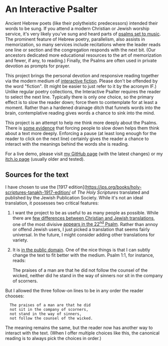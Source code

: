 # An Interactive Psalter

Ancient Hebrew poets (like their polytheistic predecessors) intended
their words to be sung. If you attend a modern Christian or Jewish
worship service, it's very likely you've sung and heard parts of
[psalms set to music](http://www.chabad.org/multimedia/media_cdo/aid/692801/jewish/26-Ashrei-Song.htm). The
prominent feature of Hebrew poetry, parallelism, also assists in
memorization, so many services include recitations where the leader
reads one line or section and the congregation responds with the next
bit. (Our ancestors dedicated more educational resources to the art of
memorization and fewer, if any, to reading.) Finally, the Psalms are
often used in private devotion as prompts for prayer.

This project brings the personal devotion and responsive reading
together via the modern medium of
[interactive fiction](http://www.ifarchive.org/). Please don't be
offended by the word "fiction". (It might be easier to just refer to
it by the acronym IF.) Unlike regular poetry collections, the
Interactive Psalter requires the reader to select the next
line. Typically there is only _one_ choice, so the primary effect is
to slow the reader down; force them to contemplate for at least a
moment. Rather than a hardened drainage ditch that funnels words into
the brain, contemplative reading gives words a chance to sink into the
mind.

This project is an attempt to help me think more deeply about the
Psalms. There is
[some evidence](http://blog.digitales.com.au/2014/05/fluency-vs-disfluency-is-there-a-use-for-near-unreadable-fonts/)
that forcing people to slow down helps them think about a text more
deeply. Enforcing a pause (at least long enough for the reader to
click on the next line) certainly gives the reader a chance to
interact with the meanings behind the words she is reading.

For a live demo, please visit
[my GitHub page](https://jericson.github.io/Interactive-Psalter/)
(with the latest changes) or my
[itch.io page](https://jlericson.itch.io/interactive-psalter) (usually
older and tested).

## Sources for the text

I have chosen to use the
[1917 edition](https://jps.org/books/holy-scriptures-tanakh-1917-edition/
of _The Holy Scriptures_ translated and published by the Jewish
Publication Society. While it's not an ideal translation, it possesses
two critical features:

1. I want the project to be as useful to as many people as
   possible. While there are
   [few differences between Christian and Jewish translations](http://hermeneutics.stackexchange.com/a/4374/68),
   one of the most divisive
   [appears in the 22<sup>nd</sup> Psalm](http://hermeneutics.stackexchange.com/q/105/68). Rather
   than annoy or offend Jewish users, I just picked a translation that
   seems fairly universal. In the future, I might consider adding
   other translations for variety.

2. It is
   [in the public domain](http://christianity.stackexchange.com/q/16377/914). One
   of the nice things is that I can subtly change the text to fit
   better with the medium. Psalm 1:1, for instance, reads:

      The praises of a man are that he did
      not follow the counsel of the wicked,
      neither did he stand in the way of sinners
      nor sit in the company of scorners.

  But I allowed the three follow-on lines to be in any order the reader chooses:

      The praises of a man are that he did
      not sit in the company of scorners,
      not stand in the way of sinners,
      not follow the counsel of the wicked.
      
  The meaning remains the same, but the reader now has another way to
  interact with the text. (When I offer multiple choices like this,
  the canonical reading is to always pick the choices in order.)
